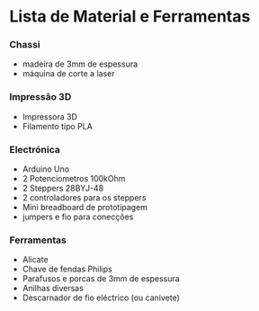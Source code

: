 # Lista de Material e Ferramentas

### Chassi

- madeira de 3mm de espessura
- máquina de corte a laser

### Impressão 3D

- Impressora 3D
- Filamento tipo PLA

### Electrónica
- Arduino Uno
- 2 Potenciometros 100kOhm
- 2 Steppers 28BYJ-48
- 2 controladores para os steppers
- Mini breadboard de prototipagem
- jumpers e fio para conecções

### Ferramentas

- Alicate 
- Chave de fendas Philips
- Parafusos e porcas de 3mm de espessura
- Anilhas diversas
- Descarnador de fio eléctrico (ou canivete)

